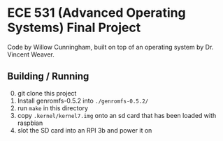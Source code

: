 # ECE 531 (Advanced Operating Systems) Final Project

Code by Willow Cunningham, built on top of an operating system by Dr. Vincent Weaver.

## Building / Running

0. git clone this project
1. Install genromfs-0.5.2 into ```./genromfs-0.5.2/```
2. run ```make``` in this directory
3. copy ```.kernel/kernel7.img``` onto an sd card that has been loaded with raspbian
4. slot the SD card into an RPI 3b and power it on
